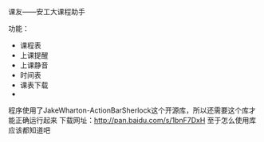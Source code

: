 课友——安工大课程助手

功能： 
* 课程表 
* 上课提醒
* 上课静音 
* 时间表
* 课表下载
* 

程序使用了JakeWharton-ActionBarSherlock这个开源库，所以还需要这个库才能正确运行起来
下载网址：http://pan.baidu.com/s/1bnF7DxH
至于怎么使用库应该都知道吧

